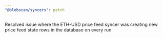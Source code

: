 ```yaml
---
"@blobscan/syncers": patch
---
```


Resolved issue where the ETH-USD price feed syncer was creating new price feed state rows in the database on every run
